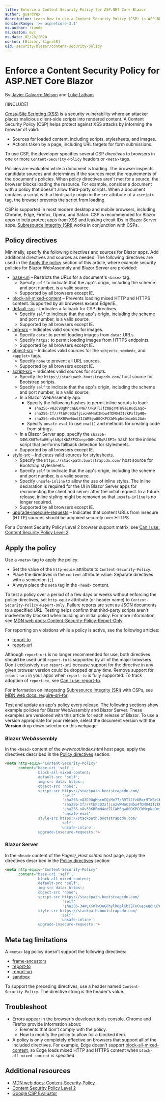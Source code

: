 ```yaml
---
title: Enforce a Content Security Policy for ASP.NET Core Blazor
author: guardrex
description: Learn how to use a Content Security Policy (CSP) in ASP.NET Core Blazor apps to help protect against Cross-Site Scripting (XSS) attacks.
monikerRange: '>= aspnetcore-3.1'
ms.author: riande
ms.custom: mvc
ms.date: 02/28/2020
no-loc: [Blazor, SignalR]
uid: security/blazor/content-security-policy
---
```

# Enforce a Content Security Policy for ASP.NET Core Blazor

By [Javier Calvarro Nelson](https://github.com/javiercn) and [Luke Latham](https://github.com/guardrex)

[!INCLUDE[](~/includes/blazorwasm-preview-notice.md)]

[Cross-Site Scripting (XSS)](xref:security/cross-site-scripting) is a security vulnerability where an attacker places malicious client-side scripts into rendered content. A Content Security Policy (CSP) helps protect against XSS attacks by informing the browser of valid:

* Sources for loaded content, including scripts, stylesheets, and images.
* Actions taken by a page, including URL targets for form submissions.

To use CSP, the developer specifies several CSP *directives* to browsers in one or more `Content-Security-Policy` headers or `<meta>` tags.

Policies are evaluated while a document is loading. The browser inspects candidate sources and determines if the sources meet the requirements of the document's policies. When policy directives aren't met for a source, the browser blocks loading the resource. For example, consider a document with a policy that doesn't allow third-party scripts. When a document contains a script with a third-party origin in the `src` attribute of a `<script>` tag, the browser prevents the script from loading.

CSP is supported in most modern desktop and mobile browsers, including Chrome, Edge, Firefox, Opera, and Safari. CSP is recommended for Blazor apps to help protect apps from XSS and leaking circuit IDs in Blazor Server apps. [Subresource Integrity (SRI)](https://developer.mozilla.org/docs/Web/Security/Subresource_Integrity) works in conjunction with CSPs.

## Policy directives

Minimally, specify the following directives and sources for Blazor apps. Add additional directives and sources as needed. The following directives are used in the [Apply the policy](#apply-the-policy) section of this article, where example security policies for Blazor WebAssembly and Blazor Server are provided:

* [base-uri](https://developer.mozilla.org/docs/Web/HTTP/Headers/Content-Security-Policy/base-uri) &ndash; Restricts the URLs for a document's `<base>` tag.
  * Specify `self` to indicate that the app's origin, including the scheme and port number, is a valid source.
  * Supported by all browsers except IE.
* [block-all-mixed-content](https://developer.mozilla.org/docs/Web/HTTP/Headers/Content-Security-Policy/block-all-mixed-content) &ndash; Prevents loading mixed HTTP and HTTPS content. Supported by all browsers except Edge/IE.
* [default-src](https://developer.mozilla.org/docs/Web/HTTP/Headers/Content-Security-Policy/default-src) &ndash; Indicates a fallback for CSP directives.
  * Specify `self` to indicate that the app's origin, including the scheme and port number, is a valid source.
  * Supported by all browsers except IE.
* [img-src](https://developer.mozilla.org/docs/Web/HTTP/Headers/Content-Security-Policy/img-src) &ndash; Indicates valid sources for images.
  * Specify `data:` to permit loading images from `data:` URLs.
  * Specify `https:` to permit loading images from HTTPS endpoints.
  * Supported by all browsers except IE.
* [object-src](https://developer.mozilla.org/docs/Web/HTTP/Headers/Content-Security-Policy/object-src) &ndash; Indicates valid sources for the `<object>`, `<embed>`, and `<applet>` tags.
  * Specify `none` to prevent all URL sources.
  * Supported by all browsers except IE.
* [script-src](https://developer.mozilla.org/docs/Web/HTTP/Headers/Content-Security-Policy/script-src) &ndash; Indicates valid sources for scripts.
  * Specify the `https://stackpath.bootstrapcdn.com/` host source for Bootstrap scripts.
  * Specify `self` to indicate that the app's origin, including the scheme and port number, is a valid source.
  * In a Blazor WebAssembly app:
    * Specify the following hashes to permit inline scripts to load:
      * `sha256-v8ZC9OgMhcnEQ/Me77/R9TlJfzOBqrMTW8e1KuqLaqc=`
      * `sha256-If//FtbPc03afjLezvWHnC3Nbu4fDM04IIzkPaf3pH0=`
      * `sha256-v8v3RKRPmN4odZ1CWM5gw80QKPCCWMcpNeOmimNL2AA=`
    * Specify `unsafe-eval` to use `eval()` and methods for creating code from strings.
  * In a Blazor Server app, specify the `sha256-34WLX60Tw3aG6hylk0plKbZZFXCuepeQ6Hu7OqRf8PI=` hash for the inlined script that performs fallback detection for stylesheets.
  * Supported by all browsers except IE.
* [style-src](https://developer.mozilla.org/docs/Web/HTTP/Headers/Content-Security-Policy/style-src) &ndash; Indicates valid sources for stylesheets.
  * Specify the `https://stackpath.bootstrapcdn.com/` host source for Bootstrap stylesheets.
  * Specify `self` to indicate that the app's origin, including the scheme and port number, is a valid source.
  * Specify `unsafe-inline` to allow the use of inline styles. The inline declaration is required for the UI in Blazor Server apps for reconnecting the client and server after the initial request. In a future release, inline styling might be removed so that `unsafe-inline` is no longer required.
  * Supported by all browsers except IE.
* [upgrade-insecure-requests](https://developer.mozilla.org/docs/Web/HTTP/Headers/Content-Security-Policy/upgrade-insecure-requests) &ndash; Indicates that content URLs from insecure (HTTP) sources should be acquired securely over HTTPS.

For a Content Security Policy Level 2 browser support matrix, see [Can I use: Content Security Policy Level 2](https://www.caniuse.com/#feat=contentsecuritypolicy2).

## Apply the policy

Use a `<meta>` tag to apply the policy:

* Set the value of the `http-equiv` attribute to `Content-Security-Policy`.
* Place the directives in the `content` attribute value. Separate directives with a semicolon (`;`).
* Always place the `meta` tag in the `<head>` content.

To test a policy over a period of a few days or weeks without enforcing the policy directives, set `http-equiv` attribute (or header name) to `Content-Security-Policy-Report-Only`. Failure reports are sent as JSON documents to a specified URL. Testing helps confirm that third-party scripts aren't inadvertently blocked when building an initial policy. For more information, see [MDN web docs: Content-Security-Policy-Report-Only](https://developer.mozilla.org/docs/Web/HTTP/Headers/Content-Security-Policy-Report-Only).

For reporting on violations while a policy is active, see the following articles:

* [report-to](https://developer.mozilla.org/docs/Web/HTTP/Headers/Content-Security-Policy/report-to)
* [report-uri](https://developer.mozilla.org/docs/Web/HTTP/Headers/Content-Security-Policy/report-uri)

Although `report-uri` is no longer recommended for use, both directives should be used until `report-to` is supported by all of the major browsers. Don't exclusively use `report-uri` because support for the directive in any given browser version could be dropped *at any time*. Remove support for `report-uri` in your apps when `report-to` is fully supported. To track adoption of `report-to`, see [Can I use: report-to](https://caniuse.com/#feat=mdn-http_headers_csp_content-security-policy_report-to).

For information on integrating [Subresource Integrity (SRI)](https://developer.mozilla.org/docs/Web/Security/Subresource_Integrity) with CSPs, see [MDN web docs: require-sri-for](https://developer.mozilla.org/docs/Web/HTTP/Headers/Content-Security-Policy/require-sri-for).

Test and update an app's policy every release. The following sections show example policies for Blazor WebAssembly and Blazor Server. These examples are versioned with this article for each release of Blazor. To use a version appropriate for your release, select the document version with the **Version** drop down selector on this webpage.

### Blazor WebAssembly

In the `<head>` content of the *wwwroot/index.html* host page, apply the directives described in the [Policy directives](#policy-directives) section:

```html
<meta http-equiv="Content-Security-Policy" 
      content="base-uri 'self';
               block-all-mixed-content;
               default-src 'self';
               img-src data: https:;
               object-src 'none';
               script-src https://stackpath.bootstrapcdn.com/ 
                          'self' 
                          'sha256-v8ZC9OgMhcnEQ/Me77/R9TlJfzOBqrMTW8e1KuqLaqc=' 
                          'sha256-If//FtbPc03afjLezvWHnC3Nbu4fDM04IIzkPaf3pH0=' 
                          'sha256-v8v3RKRPmN4odZ1CWM5gw80QKPCCWMcpNeOmimNL2AA=' 
                          'unsafe-eval';
               style-src https://stackpath.bootstrapcdn.com/
                         'self'
                         'unsafe-inline';
               upgrade-insecure-requests;">
```

### Blazor Server

In the `<head>` content of the *Pages/_Host.cshtml* host page, apply the directives described in the [Policy directives](#policy-directives) section:

```html
<meta http-equiv="Content-Security-Policy" 
      content="base-uri 'self';
               block-all-mixed-content;
               default-src 'self';
               img-src data: https:;
               object-src 'none';
               script-src https://stackpath.bootstrapcdn.com/ 
                          'self' 
                          'sha256-34WLX60Tw3aG6hylk0plKbZZFXCuepeQ6Hu7OqRf8PI=';
               style-src https://stackpath.bootstrapcdn.com/
                         'self' 
                         'unsafe-inline';
               upgrade-insecure-requests;">
```

## Meta tag limitations

A `<meta>` tag policy doesn't support the following directives:

* [frame-ancestors](https://developer.mozilla.org/docs/Web/HTTP/Headers/Content-Security-Policy/frame-ancestors)
* [report-to](https://developer.mozilla.org/docs/Web/HTTP/Headers/Content-Security-Policy/report-to)
* [report-uri](https://developer.mozilla.org/docs/Web/HTTP/Headers/Content-Security-Policy/report-uri)
* [sandbox](https://developer.mozilla.org/docs/Web/HTTP/Headers/Content-Security-Policy/sandbox)

To support the preceding directives, use a header named `Content-Security-Policy`. The directive string is the header's value.

## Troubleshoot

* Errors appear in the browser's developer tools console. Chrome and Firefox provide information about:
  * Elements that don't comply with the policy.
  * How to modify the policy to allow for a blocked item.
* A policy is only completely effective on browsers that support all of the included directives. For example, Edge doesn't support [block-all-mixed-content](https://developer.mozilla.org/docs/Web/HTTP/Headers/Content-Security-Policy/block-all-mixed-content), so Edge loads mixed HTTP and HTTPS content when `block-all-mixed-content` is specified.

## Additional resources

* [MDN web docs: Content-Security-Policy](https://developer.mozilla.org/docs/Web/HTTP/Headers/Content-Security-Policy)
* [Content Security Policy Level 2](https://www.w3.org/TR/CSP2/)
* [Google CSP Evaluator](https://csp-evaluator.withgoogle.com/)
